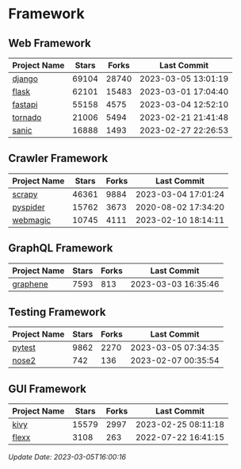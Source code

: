 # Framework

## Web Framework
| Project Name | Stars | Forks | Last Commit |
| ------------ | ----- | ----- | ----------- |
| [django](https://github.com/django/django) | 69104 | 28740 | 2023-03-05 13:01:19 |
| [flask](https://github.com/pallets/flask) | 62101 | 15483 | 2023-03-01 17:04:40 |
| [fastapi](https://github.com/tiangolo/fastapi) | 55158 | 4575 | 2023-03-04 12:52:10 |
| [tornado](https://github.com/tornadoweb/tornado) | 21006 | 5494 | 2023-02-21 21:41:48 |
| [sanic](https://github.com/sanic-org/sanic) | 16888 | 1493 | 2023-02-27 22:26:53 |

## Crawler Framework
| Project Name | Stars | Forks | Last Commit |
| ------------ | ----- | ----- | ----------- |
| [scrapy](https://github.com/scrapy/scrapy) | 46361 | 9884 | 2023-03-04 17:01:24 |
| [pyspider](https://github.com/binux/pyspider) | 15762 | 3673 | 2020-08-02 17:34:20 |
| [webmagic](https://github.com/code4craft/webmagic) | 10745 | 4111 | 2023-02-10 18:14:11 |

## GraphQL Framework
| Project Name | Stars | Forks | Last Commit |
| ------------ | ----- | ----- | ----------- |
| [graphene](https://github.com/graphql-python/graphene) | 7593 | 813 | 2023-03-03 16:35:46 |

## Testing Framework
| Project Name | Stars | Forks | Last Commit |
| ------------ | ----- | ----- | ----------- |
| [pytest](https://github.com/pytest-dev/pytest) | 9862 | 2270 | 2023-03-05 07:34:35 |
| [nose2](https://github.com/nose-devs/nose2) | 742 | 136 | 2023-02-07 00:35:54 |

## GUI Framework
| Project Name | Stars | Forks | Last Commit |
| ------------ | ----- | ----- | ----------- |
| [kivy](https://github.com/kivy/kivy) | 15579 | 2997 | 2023-02-25 08:11:18 |
| [flexx](https://github.com/flexxui/flexx) | 3108 | 263 | 2022-07-22 16:41:15 |

*Update Date: 2023-03-05T16:00:16*